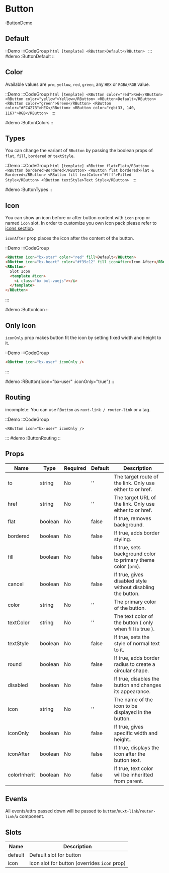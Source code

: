 # Button

:ButtonDemo

## Default

::Demo
:::CodeGroup
`html [template] <RButton>Default</RButton> `
:::
#demo
:ButtonDefault
::

## Color

Available values are `prm`, `yellow`, `red`, `green`, any `HEX` or `RGBA/RGB` value.

::Demo
:::CodeGroup
`html [template] <RButton color="red">Red</RButton> <RButton color="yellow">Yellow</RButton> <RButton>Default</RButton> <RButton color="green">Green</RButton> <RButton color="#FC427B">HEX</RButton> <RButton color="rgb(33, 140, 116)">RGB</RButton> `
:::

#demo
:ButtonColors
::

## Types

You can change the variant of `RButton` by passing the boolean props of `flat`, `fill`, `bordered` or `textStyle`.

::Demo
:::CodeGroup
`html [template] <RButton flat>Flat</RButton> <RButton bordered>Bordered</RButton> <RButton flat bordered>Flat & Bordered</RButton> <RButton fill textColor="#fff">Filled Style</RButton> <RButton textStyle>Text Style</RButton> `
:::

#demo
:ButtonTypes
::

## Icon

You can show an icon before or after button content with `icon` prop or named `icon` slot. In order to customize you own icon pack please refer to [icons section](/customization#icons).

`iconAfter` prop places the icon after the content of the button.

::Demo
:::CodeGroup

```html [template]
<RButton icon="bx-star" color="red" fill>Default</RButton>
<RButton icon="bx-heart" color="#f39c12" fill iconAfter>Icon After</RButton>
<RButton>
  Slot Icon
  <template #icon>
    <i class="bx bxl-vuejs"></i>
  </template>
</RButton>
```

:::

#demo
:ButtonIcon
::

## Only Icon

`iconOnly` prop makes button fit the icon by setting fixed width and height to it.

::Demo
:::CodeGroup

```html [template]
<RButton icon="bx-user" iconOnly />
```

:::

#demo
:RButton{icon="bx-user" :iconOnly="true"}
::

## Routing

incomplete: You can use `RButton` as `nuxt-link / router-link` or `a` tag.

::Demo
:::CodeGroup

```vue [template]
<RButton icon="bx-user" iconOnly />
```

:::
#demo
:ButtonRouting
::

## Props

| Name         | Type    | Required | Default | Description                                                    |
| ------------ | ------- | -------- | ------- | -------------------------------------------------------------- |
| to           | string  | No       | ''      | The target route of the link. Only use either to or href.      |
| href         | string  | No       | ''      | The target URL of the link. Only use either to or href.        |
| flat         | boolean | No       | false   | If true, removes background.                                   |
| bordered     | boolean | No       | false   | If true, adds border styling.                                  |
| fill         | boolean | No       | false   | If true, sets background color to primary theme color (`prm`). |
| cancel       | boolean | No       | false   | If true, gives disabled style without disabling the button.    |
| color        | string  | No       | ''      | The primary color of the button.                               |
| textColor    | string  | No       | ''      | The text color of the button ( only when fill is true ).       |
| textStyle    | boolean | No       | false   | If true, sets the style of normal text to it.                  |
| round        | boolean | No       | false   | If true, adds border radius to create a circular shape.        |
| disabled     | boolean | No       | false   | If true, disables the button and changes its appearance.       |
| icon         | string  | No       | ''      | The name of the icon to be displayed in the button.            |
| iconOnly     | boolean | No       | false   | If true, gives specific width and height..                     |
| iconAfter    | boolean | No       | false   | If true, displays the icon after the button text.              |
| colorInherit | boolean | No       | false   | If true, text color will be inheritted from parent.            |

## Events

All events/attrs passed down will be passed to `button`/`nuxt-link`/`router-link`/`a` component.

## Slots

| Name    | Description                                  |
| ------- | -------------------------------------------- |
| default | Default slot for button                      |
| icon    | Icon slot for button (overrides `icon` prop) |

